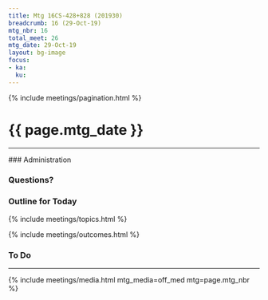 ```yaml
---
title: Mtg 16CS-428+828 (201930)
breadcrumb: 16 (29-Oct-19)
mtg_nbr: 16
total_meet: 26
mtg_date: 29-Oct-19
layout: bg-image
focus:
- ka:
  ku:
---
```

{% include meetings/pagination.html %}
<h1 class="text-center">{{ page.mtg_date }}</h1>
<hr />
### Administration

### Questions?

### Outline for Today

{% include meetings/topics.html %}

{% include meetings/outcomes.html %}

### To Do

<hr />
{% include meetings/media.html mtg_media=off_med mtg=page.mtg_nbr %}
